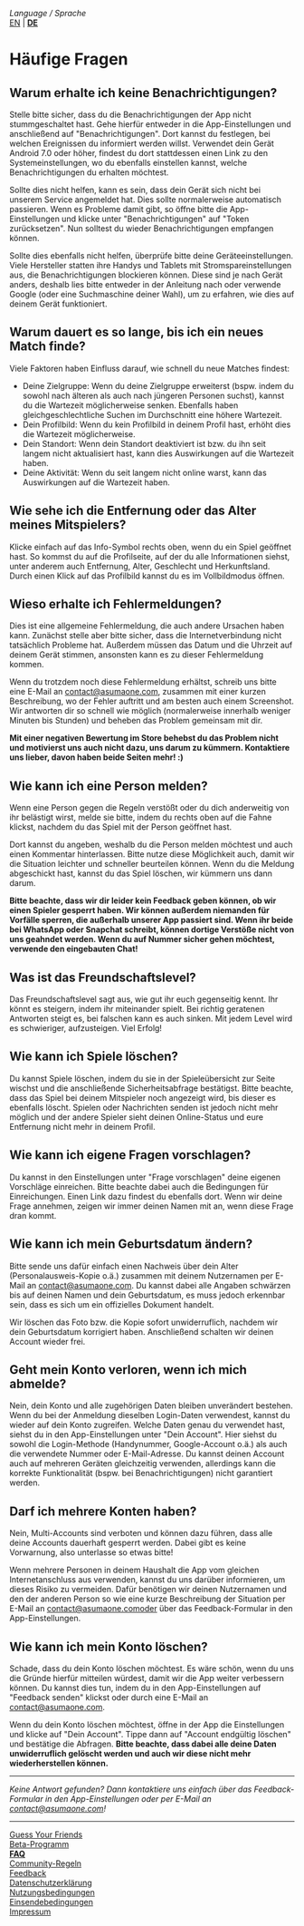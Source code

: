 _Language / Sprache_<br />
[EN](/faq-en) | [__DE__](/faq)

# Häufige Fragen

## Warum erhalte ich keine Benachrichtigungen?
Stelle bitte sicher, dass du die Benachrichtigungen der App nicht stummgeschaltet hast. Gehe hierfür entweder in die App-Einstellungen und anschließend auf "Benachrichtigungen". Dort kannst du festlegen, bei welchen Ereignissen du informiert werden willst. Verwendet dein Gerät Android 7.0 oder höher, findest du dort stattdessen einen Link zu den Systemeinstellungen, wo du ebenfalls einstellen kannst, welche Benachrichtigungen du erhalten möchtest.

Sollte dies nicht helfen, kann es sein, dass dein Gerät sich nicht bei unserem Service angemeldet hat. Dies sollte normalerweise automatisch passieren. Wenn es Probleme damit gibt, so öffne bitte die App-Einstellungen und klicke unter "Benachrichtigungen" auf "Token zurücksetzen". Nun solltest du wieder Benachrichtigungen empfangen können.

Sollte dies ebenfalls nicht helfen, überprüfe bitte deine Geräteeinstellungen. Viele Hersteller statten ihre Handys und Tablets mit Stromspareinstellungen aus, die Benachrichtigungen blockieren können. Diese sind je nach Gerät anders, deshalb lies bitte entweder in der Anleitung nach oder verwende Google (oder eine Suchmaschine deiner Wahl), um zu erfahren, wie dies auf deinem Gerät funktioniert.

## Warum dauert es so lange, bis ich ein neues Match finde?
Viele Faktoren haben Einfluss darauf, wie schnell du neue Matches findest:

- Deine Zielgruppe: Wenn du deine Zielgruppe erweiterst (bspw. indem du sowohl nach älteren als auch nach jüngeren Personen suchst), kannst du die Wartezeit möglicherweise senken. Ebenfalls haben gleichgeschlechtliche Suchen im Durchschnitt eine höhere Wartezeit.
- Dein Profilbild: Wenn du kein Profilbild in deinem Profil hast, erhöht dies die Wartezeit möglicherweise.
- Dein Standort: Wenn dein Standort deaktiviert ist bzw. du ihn seit langem nicht aktualisiert hast, kann dies Auswirkungen auf die Wartezeit haben.
- Deine Aktivität: Wenn du seit langem nicht online warst, kann das Auswirkungen auf die Wartezeit haben.

## Wie sehe ich die Entfernung oder das Alter meines Mitspielers?
Klicke einfach auf das Info-Symbol rechts oben, wenn du ein Spiel geöffnet hast. So kommst du auf die Profilseite, auf der du alle Informationen siehst, unter anderem auch Entfernung, Alter, Geschlecht und Herkunftsland. Durch einen Klick auf das Profilbild kannst du es im Vollbildmodus öffnen.

## Wieso erhalte ich Fehlermeldungen?
Dies ist eine allgemeine Fehlermeldung, die auch andere Ursachen haben kann. Zunächst stelle aber bitte sicher, dass die Internetverbindung nicht tatsächlich Probleme hat. Außerdem müssen das Datum und die Uhrzeit auf deinem Gerät stimmen, ansonsten kann es zu dieser Fehlermeldung kommen. 

Wenn du trotzdem noch diese Fehlermeldung erhältst, schreib uns bitte eine E-Mail an contact@asumaone.com, zusammen mit einer kurzen Beschreibung, wo der Fehler auftritt und am besten auch einem Screenshot. Wir antworten dir so schnell wie möglich (normalerweise innerhalb weniger Minuten bis Stunden) und beheben das Problem gemeinsam mit dir.

__Mit einer negativen Bewertung im Store behebst du das Problem nicht und motivierst uns auch nicht dazu, uns darum zu kümmern. Kontaktiere uns lieber, davon haben beide Seiten mehr! :)__

## Wie kann ich eine Person melden?
Wenn eine Person gegen die Regeln verstößt oder du dich anderweitig von ihr belästigt wirst, melde sie bitte, indem du rechts oben auf die Fahne klickst, nachdem du das Spiel mit der Person geöffnet hast.

Dort kannst du angeben, weshalb du die Person melden möchtest und auch einen Kommentar hinterlassen. Bitte nutze diese Möglichkeit auch, damit wir die Situation leichter und schneller beurteilen können. Wenn du die Meldung abgeschickt hast, kannst du das Spiel löschen, wir kümmern uns dann darum.

__Bitte beachte, dass wir dir leider kein Feedback geben können, ob wir einen Spieler gesperrt haben. Wir können außerdem niemanden für Vorfälle sperren, die außerhalb unserer App passiert sind. Wenn ihr beide bei WhatsApp oder Snapchat schreibt, können dortige Verstöße nicht von uns geahndet werden. Wenn du auf Nummer sicher gehen möchtest, verwende den eingebauten Chat!__

## Was ist das Freundschaftslevel?
Das Freundschaftslevel sagt aus, wie gut ihr euch gegenseitig kennt. Ihr könnt es steigern, indem ihr miteinander spielt. Bei richtig geratenen Antworten steigt es, bei falschen kann es auch sinken. Mit jedem Level wird es schwieriger, aufzusteigen. Viel Erfolg!

## Wie kann ich Spiele löschen?
Du kannst Spiele löschen, indem du sie in der Spieleübersicht zur Seite wischst und die anschließende Sicherheitsabfrage bestätigst. Bitte beachte, dass das Spiel bei deinem Mitspieler noch angezeigt wird, bis dieser es ebenfalls löscht. Spielen oder Nachrichten senden ist jedoch nicht mehr möglich und der andere Spieler sieht deinen Online-Status und eure Entfernung nicht mehr in deinem Profil.

## Wie kann ich eigene Fragen vorschlagen?
Du kannst in den Einstellungen unter "Frage vorschlagen" deine eigenen Vorschläge einreichen. Bitte beachte dabei auch die Bedingungen für Einreichungen. Einen Link dazu findest du ebenfalls dort. Wenn wir deine Frage annehmen, zeigen wir immer deinen Namen mit an, wenn diese Frage dran kommt.

## Wie kann ich mein Geburtsdatum ändern?
Bitte sende uns dafür einfach einen Nachweis über dein Alter (Personalausweis-Kopie o.ä.) zusammen mit deinem Nutzernamen per E-Mail an contact@asumaone.com. Du kannst dabei alle Angaben schwärzen bis auf deinen Namen und dein Geburtsdatum, es muss jedoch erkennbar sein, dass es sich um ein offizielles Dokument handelt.

Wir löschen das Foto bzw. die Kopie sofort unwiderruflich, nachdem wir dein Geburtsdatum korrigiert haben. Anschließend schalten wir deinen Account wieder frei.

## Geht mein Konto verloren, wenn ich mich abmelde?
Nein, dein Konto und alle zugehörigen Daten bleiben unverändert bestehen. Wenn du bei der Anmeldung dieselben Login-Daten verwendest, kannst du wieder auf dein Konto zugreifen. Welche Daten genau du verwendet hast, siehst du in den App-Einstellungen unter "Dein Account". Hier siehst du sowohl die Login-Methode (Handynummer, Google-Account o.ä.) als auch die verwendete Nummer oder E-Mail-Adresse.
Du kannst deinen Account auch auf mehreren Geräten gleichzeitig verwenden, allerdings kann die korrekte Funktionalität (bspw. bei Benachrichtigungen) nicht garantiert werden. 

## Darf ich mehrere Konten haben?
Nein, Multi-Accounts sind verboten und können dazu führen, dass alle deine Accounts dauerhaft gesperrt werden. Dabei gibt es keine Vorwarnung, also unterlasse so etwas bitte!

Wenn mehrere Personen in deinem Haushalt die App vom gleichen Internetanschluss aus verwenden, kannst du uns darüber informieren, um dieses Risiko zu vermeiden. Dafür benötigen wir deinen Nutzernamen und den der anderen Person so wie eine kurze Beschreibung der Situation per E-Mail an contact@asumaone.comoder über das Feedback-Formular in den App-Einstellungen.

## Wie kann ich mein Konto löschen?
Schade, dass du dein Konto löschen möchtest. Es wäre schön, wenn du uns die Gründe hierfür mitteilen würdest, damit wir die App weiter verbessern können. Du kannst dies tun, indem du in den App-Einstellungen auf "Feedback senden" klickst oder durch eine E-Mail an contact@asumaone.com.

Wenn du dein Konto löschen möchtest, öffne in der App die Einstellungen und klicke auf "Dein Account". Tippe dann auf "Account endgültig löschen" und bestätige die Abfragen. __Bitte beachte, dass dabei alle deine Daten unwiderruflich gelöscht werden und auch wir diese nicht mehr wiederherstellen können.__

---

_Keine Antwort gefunden? Dann kontaktiere uns einfach über das Feedback-Formular in den App-Einstellungen oder per E-Mail an contact@asumaone.com!_

---

[Guess Your Friends](/index)<br />
[Beta-Programm](/beta-program)<br />
[__FAQ__](/faq)<br />
[Community-Regeln](/community-rules)<br />
[Feedback](/feedback)<br />
[Datenschutzerklärung](/privacy)<br />
[Nutzungsbedingungen](/terms-of-use)<br />
[Einsendebedingungen](/terms-of-submissions)<br />
[Impressum](/about)